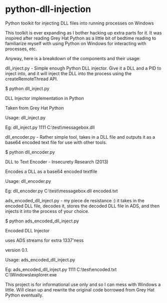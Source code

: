 python-dll-injection
====================

Python toolkit for injecting DLL files into running processes on Windows

This toolkit is ever expanding as I bother hacking up extra parts for it.
It was inspired after reading Grey Hat Python as a little bit of bedtime reading 
to familiarize myself with using Python on Windows for interacting with processes, etc.

Anyway, here is a breakdown of the components and their usage:

dll_inject.py - Simple enough Python DLL injector. Give it a DLL and a PID to inject into, and it will inject the DLL into the process using the createRemoteThread API.

$ python dll_inject.py

DLL Injector implementation in Python

Taken from Grey Hat Python

Usage: dll_inject.py <PID> <Path To DLL>

Eg: dll_inject.py 1111 C:\test\messagebox.dll




dll_encoder.py - Rather simple tool, takes in a DLL file and outputs it as a base64 encoded text file for use with other tools.

$ python dll_encoder.py 

DLL to Text Encoder - Insecurety Research (2013)

Encodes a DLL as a base64 encoded textfile

Usage: dll_encoder.py <Path To DLL> <Outfile>

Eg: dll_encoder.py C:\test\messagebox.dll encoded.txt



ads_encoded_dll_inject.py - my piece de resistance :) it takes in the encoded DLL file, decodes it, stores the decoded DLL file in ADS, and then injects it into the process of your choice.

$ python ads_encoded_dll_inject.py 

Encoded DLL Injector

uses ADS streams for extra 1337'ness

version 0.1.

Usage: ads_encoded_dll_inject.py <PID> <Path To Encoded DLL> <Path to file to use for hiding>

Eg: ads_encoded_dll_inject.py 1111 C:\test\encoded.txt C:\Windows\explorer.exe


This project is for informational use only and so I can mess with Windows a little. Will clean up and rewrite the original code borrowed from Grey Hat Python eventually.
